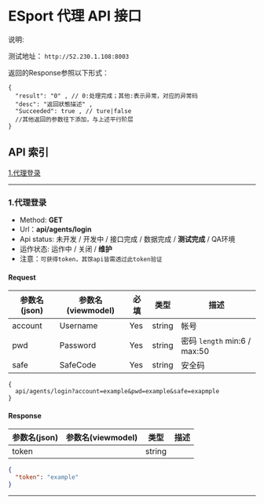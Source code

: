 # ESport 代理 API 接口
说明:

测试地址： `http://52.230.1.108:8003`

返回的Response参照以下形式：
```
{
  "result": "0" , // 0:处理完成；其他:表示异常，对应的异常码
  "desc": "返回狀態描述" ,
  "Succeeded": true , // ture|false
  //其他返回的参数往下添加，与上述平行阶层
}
```

## API 索引
[1.代理登录](#1代理登录)

---

### 1.代理登录
- Method: **GET**
- Url：**api/agents/login**
- Api status: 未开发 / 开发中 / 接口完成 / 数据完成 / **测试完成** / QA环境
- 运作状态: 运作中 / 关闭 / **维护**
- 注意：`可获得token，其馀api皆需透过此token验证`

#### Request
| 参数名(json) | 参数名(viewmodel) | 必填 | 类型 | 描述 |
|--------------|---------------|------|------|------|
|account|Username|Yes|string|帐号|
|pwd|Password|Yes|string|密码 `length`  min:6 / max:50|
|safe|SafeCode|Yes|string|安全码|

```
{  
  api/agents/login?account=example&pwd=example&safe=exapmple
}
```

#### Response
| 参数名(json) | 参数名(viewmodel) | 类型 | 描述 |
|--------------|--------------|------|----|
|token||string||

``` json
{
  "token": "example"
}
```

---
